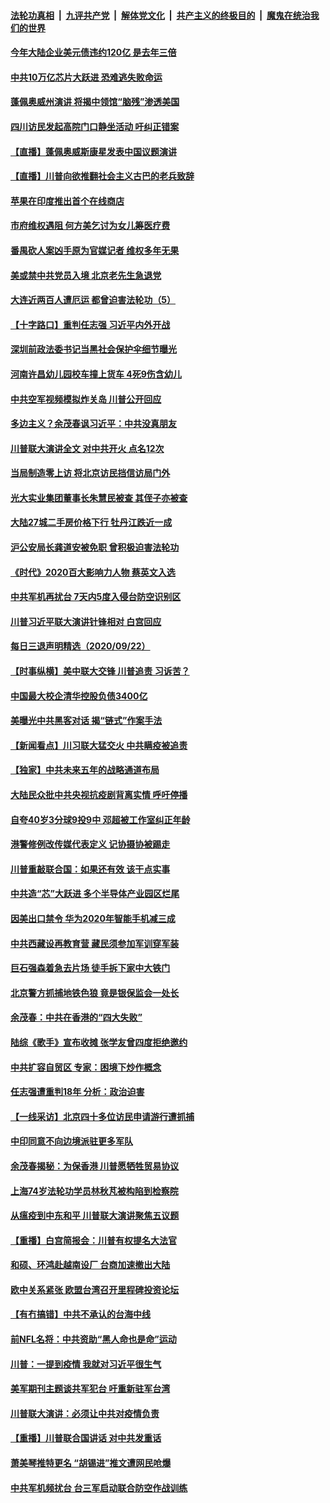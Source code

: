 ####  [法轮功真相](../../../../basic/blob/master/README.md?t=09240131) &nbsp;|&nbsp; [九评共产党](../../../../9ping.md/blob/master/README.md?t=09240131) &nbsp;|&nbsp; [解体党文化](../../../../jtdwh.md/blob/master/README.md?t=09240131)  &nbsp;|&nbsp; [共产主义的终极目的](../../../../gczydzjmd.md/blob/master/README.md?t=09240131) &nbsp;|&nbsp; [魔鬼在统治我们的世界](../../../../mgztzwmdsj.md/blob/master/README.md?t=09240131) 

#### [今年大陆企业美元债违约120亿 是去年三倍](../pages/nsc413/n12425063.md?t=09240131) 

#### [中共10万亿芯片大跃进 恐难逃失败命运](../pages/nsc413/n12425172.md?t=09240131) 

#### [蓬佩奥威州演讲 将揭中领馆“脑残”渗透美国](../pages/nsc413/n12425118.md?t=09240131) 

#### [四川访民发起高院门口静坐活动 吁纠正错案](../pages/nsc413/n12424924.md?t=09240131) 

#### [【直播】蓬佩奥威斯康星发表中国议题演讲](../pages/nsc413/n12421353.md?t=09240131) 

#### [【直播】川普向欲推翻社会主义古巴的老兵致辞](../pages/nsc413/n12423718.md?t=09240131) 

#### [苹果在印度推出首个在线商店](../pages/nsc413/n12424765.md?t=09240131) 

#### [市府维权遇阻 何方美乞讨为女儿筹医疗费](../pages/nsc413/n12424205.md?t=09240131) 

#### [番禺砍人案凶手原为官媒记者 维权多年无果](../pages/nsc413/n12424344.md?t=09240131) 

#### [美或禁中共党员入境 北京老先生急退党](../pages/nsc413/n12423250.md?t=09240131) 

#### [大连近两百人遭厄运 都曾迫害法轮功（5）](../pages/nsc413/n12394764.md?t=09240131) 

#### [【十字路口】重判任志强 习近平内外开战](../pages/nsc413/n12423361.md?t=09240131) 

#### [深圳前政法委书记当黑社会保护伞细节曝光](../pages/nsc413/n12424204.md?t=09240131) 

#### [河南许昌幼儿园校车撞上货车 4死9伤含幼儿](../pages/nsc413/n12424181.md?t=09240131) 

#### [中共空军视频模拟炸关岛 川普公开回应](../pages/nsc413/n12424290.md?t=09240131) 

#### [多边主义？余茂春讽习近平：中共没真朋友](../pages/nsc413/n12424244.md?t=09240131) 

#### [川普联大演讲全文 对中共开火 点名12次](../pages/nsc413/n12424202.md?t=09240131) 

#### [当局制造零上访 将北京访民挡信访局门外](../pages/nsc413/n12424052.md?t=09240131) 

#### [光大实业集团董事长朱慧民被查 其侄子亦被查](../pages/nsc413/n12423975.md?t=09240131) 

#### [大陆27城二手房价格下行 牡丹江跌近一成](../pages/nsc413/n12423738.md?t=09240131) 

#### [沪公安局长龚道安被免职 曾积极迫害法轮功](../pages/nsc413/n12423668.md?t=09240131) 


#### [《时代》2020百大影响力人物 蔡英文入选](../pages/nsc413/n12423567.md?t=09240131) 

#### [中共军机再扰台 7天内5度入侵台防空识别区](../pages/nsc413/n12423416.md?t=09240131) 

#### [川普习近平联大演讲针锋相对 白宫回应](../pages/nsc413/n12423439.md?t=09240131) 

#### [每日三退声明精选（2020/09/22）](../pages/nsc413/n12423519.md?t=09240131) 

#### [【时事纵横】美中联大交锋 川普追责 习诉苦？](../pages/nsc413/n12422879.md?t=09240131) 

#### [中国最大校企清华控股负债3400亿](../pages/nsc413/n12423095.md?t=09240131) 

#### [美曝光中共黑客对话 揭“链式”作案手法](../pages/nsc413/n12421108.md?t=09240131) 

#### [【新闻看点】川习联大猛交火 中共瞒疫被追责](../pages/nsc413/n12422942.md?t=09240131) 

#### [【独家】中共未来五年的战略通道布局](../pages/nsc413/n12414395.md?t=09240131) 

#### [大陆民众批中共央视抗疫剧背离实情 呼吁停播](../pages/nsc413/n12423007.md?t=09240131) 

#### [自夸40岁3分球9投9中 邓超被工作室纠正年龄](../pages/nsc413/n12423047.md?t=09240131) 

#### [港警修例改传媒代表定义 记协摄协被踢走](../pages/nsc413/n12423085.md?t=09240131) 

#### [川普重敲联合国：如果还有效 该干点实事](../pages/nsc413/n12422691.md?t=09240131) 

#### [中共造“芯”大跃进 多个半导体产业园区烂尾](../pages/nsc413/n12422946.md?t=09240131) 

#### [因美出口禁令 华为2020年智能手机减三成](../pages/nsc413/n12423046.md?t=09240131) 

#### [中共西藏设再教育营 藏民须参加军训穿军装](../pages/nsc413/n12422811.md?t=09240131) 

#### [巨石强森着急去片场 徒手拆下家中大铁门](../pages/nsc413/n12422856.md?t=09240131) 

#### [北京警方抓捕地铁色狼 竟是银保监会一处长](../pages/nsc413/n12422899.md?t=09240131) 

#### [余茂春：中共在香港的“四大失败”](../pages/nsc413/n12422908.md?t=09240131) 

#### [陆综《歌手》宣布收摊 张学友曾四度拒绝邀约](../pages/nsc413/n12422727.md?t=09240131) 

#### [中共扩容自贸区 专家：困境下炒作概念](../pages/nsc413/n12422719.md?t=09240131) 

#### [任志强遭重判18年 分析：政治迫害](../pages/nsc413/n12422799.md?t=09240131) 

#### [【一线采访】北京四十多位访民申请游行遭抓捕](../pages/nsc413/n12422790.md?t=09240131) 

#### [中印同意不向边境派驻更多军队](../pages/nsc413/n12422782.md?t=09240131) 

#### [余茂春揭秘：为保香港 川普愿牺牲贸易协议](../pages/nsc413/n12422771.md?t=09240131) 

#### [上海74岁法轮功学员林秋芃被构陷到检察院](../pages/nsc413/n12421861.md?t=09240131) 

#### [从瘟疫到中东和平 川普联大演讲聚焦五议题](../pages/nsc413/n12422729.md?t=09240131) 

#### [【重播】白宫简报会：川普有权提名大法官](../pages/nsc413/n12422646.md?t=09240131) 

#### [和硕、环鸿赴越南设厂 台商加速撤出大陆](../pages/nsc413/n12422564.md?t=09240131) 

#### [欧中关系紧张 欧盟台湾召开里程碑投资论坛](../pages/nsc413/n12422584.md?t=09240131) 

#### [【有冇搞错】中共不承认的台海中线](../pages/nsc413/n12422639.md?t=09240131) 

#### [前NFL名将：中共资助“黑人命也是命”运动](../pages/nsc413/n12422188.md?t=09240131) 

#### [川普：一提到疫情 我就对习近平很生气](../pages/nsc413/n12422534.md?t=09240131) 

#### [美军期刊主题谈共军犯台 吁重新驻军台湾](../pages/nsc413/n12421809.md?t=09240131) 

#### [川普联大演讲：必须让中共对疫情负责](../pages/nsc413/n12422528.md?t=09240131) 

#### [【重播】川普联合国讲话 对中共发重话](../pages/nsc413/n12422313.md?t=09240131) 

#### [萧美琴推特更名 “胡锡进”推文遭网民呛爆](../pages/nsc413/n12422117.md?t=09240131) 

#### [中共军机频扰台 台三军启动联合防空作战训练](../pages/nsc413/n12422134.md?t=09240131) 

